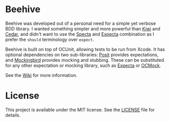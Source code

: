 Beehive
=======

Beehive was developed out of a personal need for a simple yet verbose BDD library. I wanted something simpler and more powerful than [Kiwi]() and [Cedar](), and didn't want to use the [Specta]() and [Expecta]() combination as I prefer the `should` terminology over `expect`.

Beehive is built on top of OCUnit, allowing tests to be run from Xcode. It has optional dependencies on two sub-libraries: [Posit]() provides expectations, and [Mockingbird]() provides mocking and stubbing. These can be substituted for any other expectation or mocking library, such as [Expecta]() or [OCMock]().

See the [Wiki]() for more information.

License
=======

This project is available under the MIT license. See the [LICENSE]() file for details.

[Posit]: https://github.com/rdavies/Posit
[Mockingbird]: https://github.com/rdavies/Mockingbird
[Kiwi]: https://github.com/allending/Kiwi
[Cedar]: https://github.com/pivotal/cedar
[Specta]: https://github.com/petejkim/specta
[Expecta]: https://github.com/petejkim/expecta
[OCMock]: http://www.sente.ch/software/ocunit
[Wiki]: https://github.com/rdavies/Beehive/wiki
[LICENSE]: https://github.com/rdavies/Beehive/blob/master/LICENSE
